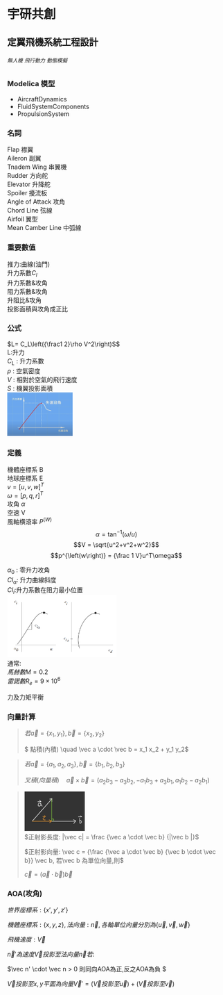 # 宇研共創 
## 定翼飛機系統工程設計
###### `無人機` `飛行動力` `動態模擬`

### Modelica 模型

- AircraftDynamics
- FluidSystemComponents
- PropulsionSystem

### 名詞
Flap 襟翼 <br>
Aileron 副翼 <br>
Tnadem Wing 串翼機<br>
Rudder 方向舵 <br>
Elevator 升降舵 <br>
Spoiler 擾流板 <br>
Angle of Attack 攻角 <br>
Chord Line 弦線 <br>
Airfoil 翼型 <br>
Mean Camber Line 中弧線 <br>

### 重要數值
推力:曲線(油門)<br>
升力系數$C_l$<br>
升力系數&攻角<br>
阻力系數&攻角<br>
升阻比&攻角<br>
投影面積與攻角成正比<br>

### 公式 
$L= C_L\left({\frac1 2}\rho V^2\right)S$ <br>
L:升力 <br>
$C_L$ : 升力系數 <br>
$\rho$ : 空氣密度 <br>
$V$ : 相對於空氣的飛行速度 <br>
$S$ : 機翼投影面積 <br>
<img src="./pic/a.png" alt="drawing" width = "30%"> <br>

### 定義
機體座標系 B <br>
地球座標系 E <br>
$v = \left[u,v,w\right]^T$ <br>
$\omega = \left[p,q,r\right]^T$ <br>
攻角 $\alpha$ <br>
空速 V <br>
風軸横滾率 $P^{\left(W\right)}$ <br>
$$\alpha = \tan^{-1}\left(\omega/u\right)$$
$$V = \sqrt{u^2+v^2+w^2}$$
$$p^{\left(w\right)} = {\frac 1 V}u^T\omega$$

$\alpha_0$ : 零升力攻角 <br>
$Cl_\alpha$: 升力曲線斜度 <br>
$Cl_i$:升力系數在阻力最小位置<br>
<img src=".//Pic//Figure_3.7.png" width="50%"><br>
通常: <br>
$馬赫數M=0.2$ <br>
$雷諾數R_e=9 \times 10^6$<br>

力及力矩平衡

### 向量計算

> $若 \vec a = \{x_1,y_1\}, \vec b = \{x_2,y_2\}$
>
> $ 點積(內積) \quad \vec a \cdot \vec b = x_1 x_2 + y_1 y_2$


> $若 \vec a = \{a_1,a_2,a_3\}, \vec b = \{b_1,b_2,b_3\}$
>
> $叉積(向量積) \quad \vec a \times \vec b = (a_2 b_3 - a_3 b_2 , -a_1 b_3 + a_3 b_1 , a_1 b_2 - a_2 b_1)$

> <img src="./Pic/正射影.png" width="30%"><br>
> $正射影長度: |\vec c| = \frac {\vec a \cdot \vec b} {|\vec b |}$
>
> $正射影向量: \vec c = {\frac {\vec a \cdot \vec b} {\vec b \cdot \vec b}} \vec b, 若\vec b 為單位向量,則$
>
> $\vec c =({\vec a \cdot \vec b}) \vec b$


### AOA(攻角)


 $世界座標系: \{ x',y',z' \}$

 $機體座標系: \{ x,y,z\} , 法向量: \vec n , 各軸單位向量分別為 \{\vec u, \vec v, \vec w\}$

$飛機速度: \vec V$ 

$\vec n' 為速度 \vec V 投影至法向量 \vec n 若:$

$\vec n' \cdot \vec n > 0 則同向AOA為正,反之AOA為負 $ 

$\vec V 投影至x,y平面為向量\vec V'=(\vec V 投影至 \vec u) + (\vec V 投影至 \vec v)$




